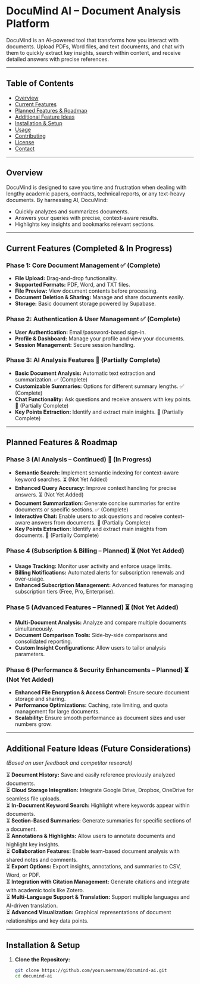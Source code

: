 # DocuMind AI – Document Analysis Platform

DocuMind is an AI-powered tool that transforms how you interact with documents. Upload PDFs, Word files, and text documents, and chat with them to quickly extract key insights, search within content, and receive detailed answers with precise references.

---

## Table of Contents

- [Overview](#overview)
- [Current Features](#current-features)
- [Planned Features & Roadmap](#planned-features--roadmap)
- [Additional Feature Ideas](#additional-feature-ideas)
- [Installation & Setup](#installation--setup)
- [Usage](#usage)
- [Contributing](#contributing)
- [License](#license)
- [Contact](#contact)

---

## Overview

DocuMind is designed to save you time and frustration when dealing with lengthy academic papers, contracts, technical reports, or any text-heavy documents. By harnessing AI, DocuMind:

- Quickly analyzes and summarizes documents.
- Answers your queries with precise, context-aware results.
- Highlights key insights and bookmarks relevant sections.

---

## Current Features (Completed & In Progress)

### Phase 1: Core Document Management ✅ (Complete)

- **File Upload:** Drag-and-drop functionality.
- **Supported Formats:** PDF, Word, and TXT files.
- **File Preview:** View document contents before processing.
- **Document Deletion & Sharing:** Manage and share documents easily.
- **Storage:** Basic document storage powered by Supabase.

### Phase 2: Authentication & User Management ✅ (Complete)

- **User Authentication:** Email/password-based sign-in.
- **Profile & Dashboard:** Manage your profile and view your documents.
- **Session Management:** Secure session handling.

### Phase 3: AI Analysis Features 🔄 (Partially Complete)

- **Basic Document Analysis:** Automatic text extraction and summarization. ✅ (Complete)
- **Customizable Summaries:** Options for different summary lengths. ✅ (Complete)
- **Chat Functionality:** Ask questions and receive answers with key points. 🔄 (Partially Complete)
- **Key Points Extraction:** Identify and extract main insights. 🔄 (Partially Complete)

---

## Planned Features & Roadmap

### Phase 3 (AI Analysis – Continued) 🔄 (In Progress)

- **Semantic Search:** Implement semantic indexing for context-aware keyword searches. ⏳ (Not Yet Added)
- **Enhanced Query Accuracy:** Improve context handling for precise answers. ⏳ (Not Yet Added)
- **Document Summarization:** Generate concise summaries for entire documents or specific sections. ✅ (Complete)
- **Interactive Chat:** Enable users to ask questions and receive context-aware answers from documents. 🔄 (Partially Complete)
- **Key Points Extraction:** Identify and extract main insights from documents. 🔄 (Partially Complete)

### Phase 4 (Subscription & Billing – Planned) ⏳ (Not Yet Added)

- **Usage Tracking:** Monitor user activity and enforce usage limits.
- **Billing Notifications:** Automated alerts for subscription renewals and over-usage.
- **Enhanced Subscription Management:** Advanced features for managing subscription tiers (Free, Pro, Enterprise).

### Phase 5 (Advanced Features – Planned) ⏳ (Not Yet Added)

- **Multi-Document Analysis:** Analyze and compare multiple documents simultaneously.
- **Document Comparison Tools:** Side-by-side comparisons and consolidated reporting.
- **Custom Insight Configurations:** Allow users to tailor analysis parameters.

### Phase 6 (Performance & Security Enhancements – Planned) ⏳ (Not Yet Added)

- **Enhanced File Encryption & Access Control:** Ensure secure document storage and sharing.
- **Performance Optimizations:** Caching, rate limiting, and quota management for large documents.
- **Scalability:** Ensure smooth performance as document sizes and user numbers grow.

---

## Additional Feature Ideas (Future Considerations)

*(Based on user feedback and competitor research)*

⏳ **Document History:** Save and easily reference previously analyzed documents.  
⏳ **Cloud Storage Integration:** Integrate Google Drive, Dropbox, OneDrive for seamless file uploads.  
⏳ **In-Document Keyword Search:** Highlight where keywords appear within documents.  
⏳ **Section-Based Summaries:** Generate summaries for specific sections of a document.  
⏳ **Annotations & Highlights:** Allow users to annotate documents and highlight key insights.  
⏳ **Collaboration Features:** Enable team-based document analysis with shared notes and comments.  
⏳ **Export Options:** Export insights, annotations, and summaries to CSV, Word, or PDF.  
⏳ **Integration with Citation Management:** Generate citations and integrate with academic tools like Zotero.  
⏳ **Multi-Language Support & Translation:** Support multiple languages and AI-driven translation.  
⏳ **Advanced Visualization:** Graphical representations of document relationships and key data points.  

---

## Installation & Setup

1. **Clone the Repository:**  

   ```bash
   git clone https://github.com/yourusername/documind-ai.git
   cd documind-ai
   ```
